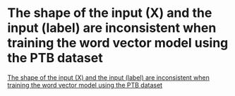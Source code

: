 # The shape of the input (X) and the input (label) are inconsistent when training the word vector model using the PTB dataset
[The shape of the input (X) and the input (label) are inconsistent when training the word vector model using the PTB dataset](https://aiwithcloud.com/2022/09/16/the_shape_of_the_input_x_and_the_input_label_are_inconsistent_when_training_the_word_vector_model_using_the_ptb_dataset/)